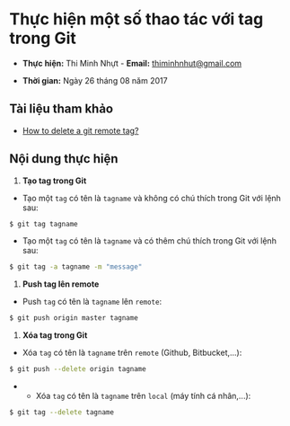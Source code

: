 # Thực hiện một số thao tác với tag trong Git

* **Thực hiện:** Thi Minh Nhựt - **Email:** thiminhnhut@gmail.com

* **Thời gian:** Ngày 26 tháng 08 năm 2017

## Tài liệu tham khảo

* [How to delete a git remote tag?](https://stackoverflow.com/questions/5480258/how-to-delete-a-git-remote-tag)

## Nội dung thực hiện

1. **Tạo tag trong Git**

* Tạo một `tag` có tên là `tagname` và không có chú thích trong Git với lệnh sau:

```bash
$ git tag tagname
```

* Tạo một `tag` có tên là `tagname` và có thêm chú thích trong Git với lệnh sau:

```bash
$ git tag -a tagname -m "message"
```

1. **Push tag lên remote**

* Push `tag` có tên là `tagname` lên `remote`:

```bash
$ git push origin master tagname
```

1. **Xóa tag trong Git**

* Xóa `tag` có tên là `tagname` trên `remote` (Github, Bitbucket,...):

```bash
$ git push --delete origin tagname
```

* * Xóa `tag` có tên là `tagname` trên `local` (máy tính cá nhân,...):

```bash
$ git tag --delete tagname
```
